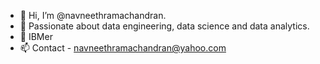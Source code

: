 - 👋 Hi, I’m @navneethramachandran.
- 👀 Passionate about data engineering, data science and data analytics.
- 🌱 IBMer
- 📫 Contact - navneethramachandran@yahoo.com

<!---
navneethramachandran14/navneethramachandran14 is a ✨ special ✨ repository because its `README.md` (this file) appears on your GitHub profile.
You can click the Preview link to take a look at your changes.
--->
